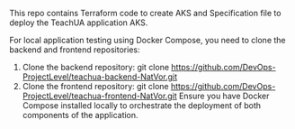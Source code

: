 This repo contains Terraform code to create AKS and Specification file to deploy the TeachUA application AKS.

For local application testing using Docker Compose, you need to clone the backend and frontend repositories:
  1. Clone the backend repository:
     git clone https://github.com/DevOps-ProjectLevel/teachua-backend-NatVor.git
  2. Clone the frontend repository:
     git clone https://github.com/DevOps-ProjectLevel/teachua-frontend-NatVor.git
     Ensure you have Docker Compose installed locally to orchestrate the deployment of both components of the application.
